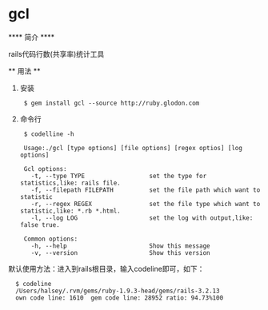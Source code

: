 gcl
===

**** 简介 ****

rails代码行数(共享率)统计工具

** 用法 **

1. 安装

        $ gem install gcl --source http://ruby.glodon.com
  
2. 命令行
  
        $ codelline -h
  
        Usage:./gcl [type options] [file options] [regex optios] [log options]

        Gcl options:
          -t, --type TYPE                  set the type for statistics,like: rails file.
          -f, --filepath FILEPATH          set the file path which want to statistic
          -r, --regex REGEX                set the file type which want to statistic,like: *.rb *.html.
          -l, --log LOG                    set the log with output,like: false true.

        Common options:
          -h, --help                       Show this message
          -v, --version                    Show this version
    
默认使用方法：进入到rails根目录，输入codeline即可，如下：
        
      $ codeline
      /Users/halsey/.rvm/gems/ruby-1.9.3-head/gems/rails-3.2.13
      own code line: 1610  gem code line: 28952 ratio: 94.73%100
